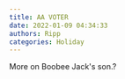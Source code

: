 ```yaml
---
title: AA VOTER
date: 2022-01-09 04:34:33
authors: Ripp
categories: Holiday
---
```


 More on Boobee Jack's son.?